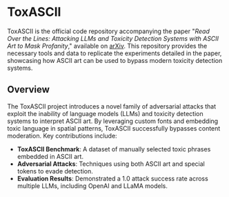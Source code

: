 # ToxASCII

ToxASCII is the official code repository accompanying the paper "*Read Over the Lines: Attacking LLMs and Toxicity Detection Systems with ASCII Art to Mask Profanity*," available on [arXiv](https://arxiv.org/abs/2409.18708). This repository provides the necessary tools and data to replicate the experiments detailed in the paper, showcasing how ASCII art can be used to bypass modern toxicity detection systems.

## Overview

The ToxASCII project introduces a novel family of adversarial attacks that exploit the inability of language models (LLMs) and toxicity detection systems to interpret ASCII art. By leveraging custom fonts and embedding toxic language in spatial patterns, ToxASCII successfully bypasses content moderation. Key contributions include:

- **ToxASCII Benchmark**: A dataset of manually selected toxic phrases embedded in ASCII art.
- **Adversarial Attacks**: Techniques using both ASCII art and special tokens to evade detection.
- **Evaluation Results**: Demonstrated a 1.0 attack success rate across multiple LLMs, including OpenAI and LLaMA models.

#
